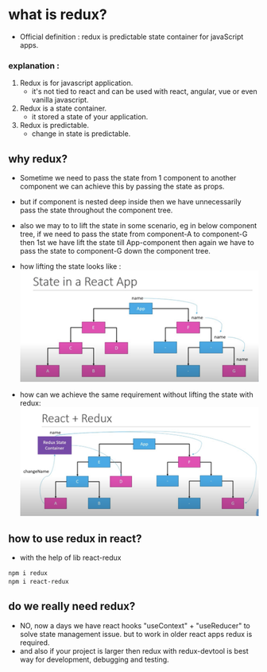 # what is redux?

- Official definition : redux is predictable state container for javaScript apps.

### explanation :

1. Redux is for javascript application.
   - it's not tied to react and can be used with react, angular, vue or even vanilla javascript.
2. Redux is a state container.
   - it stored a state of your application.
3. Redux is predictable.
   - change in state is predictable.

## why redux?

- Sometime we need to pass the state from 1 component to another component we can achieve this by passing the state as props.
- but if component is nested deep inside then we have unnecessarily pass the state throughout the component tree.
- also we may to to lift the state in some scenario, eg in below component tree, if we need to pass the state from component-A to component-G then 1st we have lift the state till App-component then again we have to pass the state to component-G down the component tree.

- how lifting the state looks like :
  ![](./screenshots/issue_with_lifting_the_state.png)
- how can we achieve the same requirement without lifting the state with redux:
  ![](./screenshots/solution_with_with_redux.png)

## how to use redux in react?

- with the help of lib react-redux

```zsh
npm i redux
npm i react-redux
```

## do we really need redux?

- NO, now a days we have react hooks "useContext" + "useReducer" to solve state management issue. but to work in older react apps redux is required.
- and also if your project is larger then redux with redux-devtool is best way for development, debugging and testing.
